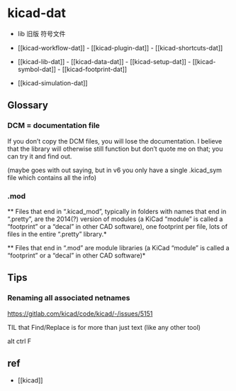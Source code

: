 
# kicad-dat

- lib 旧版 符号文件

- [[kicad-workflow-dat]] - [[kicad-plugin-dat]] - [[kicad-shortcuts-dat]]

- [[kicad-lib-dat]] - [[kicad-data-dat]] - [[kicad-setup-dat]] - [[kicad-symbol-dat]] - [[kicad-footprint-dat]]

- [[kicad-simulation-dat]]




## Glossary

### DCM = documentation file 

If you don’t copy the DCM files, you will lose the documentation. I believe that the library will otherwise still function but don’t quote me on that; you can try it and find out.

(maybe goes with out saying, but in v6 you only have a single .kicad_sym file which contains all the info)

### .mod
** Files that end in “.kicad_mod”, typically in folders with names that end in “.pretty”, are the 2014(?) version of modules (a KiCad “module” is called a “footprint” or a “decal” in other CAD software), one footprint per file, lots of files in the entire “.pretty” library.*

** Files that end in “.mod” are module libraries (a KiCad “module” is called a “footprint” or a “decal” in other CAD software)*


## Tips 

### Renaming all associated netnames

https://gitlab.com/kicad/code/kicad/-/issues/5151

TIL that Find/Replace is for more than just text (like any other tool)

alt ctrl F


## ref 

- [[kicad]] 